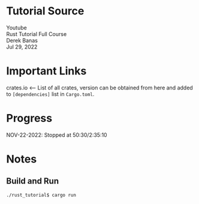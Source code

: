 # Tutorial Source
Youtube  
Rust Tutorial Full Course  
Derek Banas  
Jul 29, 2022

# Important Links
crates.io <-- List of all crates, version can be obtained from here and added to `[dependencies]` list in `Cargo.toml`.

# Progress
NOV-22-2022: Stopped at 50:30/2:35:10

# Notes
## Build and Run
```
./rust_tutorial$ cargo run
```

